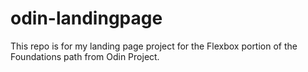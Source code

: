 # odin-landingpage

This repo is for my landing page project for the Flexbox portion of the Foundations path from Odin Project.